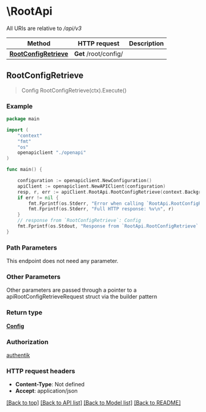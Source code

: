 # \RootApi

All URIs are relative to */api/v3*

Method | HTTP request | Description
------------- | ------------- | -------------
[**RootConfigRetrieve**](RootApi.md#RootConfigRetrieve) | **Get** /root/config/ | 



## RootConfigRetrieve

> Config RootConfigRetrieve(ctx).Execute()





### Example

```go
package main

import (
    "context"
    "fmt"
    "os"
    openapiclient "./openapi"
)

func main() {

    configuration := openapiclient.NewConfiguration()
    apiClient := openapiclient.NewAPIClient(configuration)
    resp, r, err := apiClient.RootApi.RootConfigRetrieve(context.Background()).Execute()
    if err != nil {
        fmt.Fprintf(os.Stderr, "Error when calling `RootApi.RootConfigRetrieve``: %v\n", err)
        fmt.Fprintf(os.Stderr, "Full HTTP response: %v\n", r)
    }
    // response from `RootConfigRetrieve`: Config
    fmt.Fprintf(os.Stdout, "Response from `RootApi.RootConfigRetrieve`: %v\n", resp)
}
```

### Path Parameters

This endpoint does not need any parameter.

### Other Parameters

Other parameters are passed through a pointer to a apiRootConfigRetrieveRequest struct via the builder pattern


### Return type

[**Config**](Config.md)

### Authorization

[authentik](../README.md#authentik)

### HTTP request headers

- **Content-Type**: Not defined
- **Accept**: application/json

[[Back to top]](#) [[Back to API list]](../README.md#documentation-for-api-endpoints)
[[Back to Model list]](../README.md#documentation-for-models)
[[Back to README]](../README.md)

